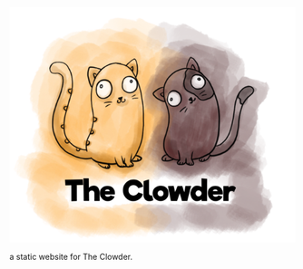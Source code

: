 <p align="center">
  <img src="theclowder.png" alt="The Clowder">
</p>


a static website for The Clowder.
